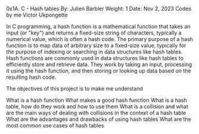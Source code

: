 0x1A. C - Hash tables
By: Julien Barbier
Weight: 1
Date: Nov 2, 2023
Codes by me Victor Ukpongette

In C programming, a hash function is a mathematical function that takes an input (or "key") and returns a fixed-size string of characters, typically a numerical value, which is often a hash code. The primary purpose of a hash function is to map data of arbitrary size to a fixed-size value, typically for the purpose of indexing or searching in data structures like hash tables.
Hash functions are commonly used in data structures like hash tables to efficiently store and retrieve data. They work by taking an input, processing it using the hash function, and then storing or looking up data based on the resulting hash code.

The objectives of this project is to make me understand

What is a hash function
What makes a good hash function
What is a hash table, how do they work and how to use them
What is a collision and what are the main ways of dealing with collisions in the context of a hash table
What are the advantages and drawbacks of using hash tables
What are the most common use cases of hash tables
